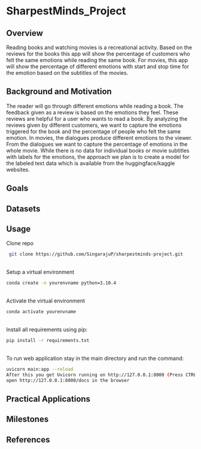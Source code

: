 # SharpestMinds_Project

## Overview
Reading books and watching movies is a recreational activity. Based on the reviews for the books this app will show the percentage of customers who felt the same emotions while reading the same book. For movies, this app will show the percentage of different emotions with start and stop time for the emotion based on the subtitles of the movies. 


## Background and Motivation

The reader will go through different emotions while reading a book. The feedback given as a review is based on the emotions they feel. These reviews are helpful for a user who wants to read a book. By analyzing the reviews given by different customers, we want to capture the emotions triggered for the book and the percentage of people who felt the same emotion. 
In movies, the dialogues produce different emotions to the viewer. From the dialogues we want to capture the percentage of emotions in the whole movie. 
While there is no data for individual books or movie subtitles with labels for the emotions, the approach we plan is to create a model for the labeled text data which is available from the huggingface/kaggle websites. 

## Goals

## Datasets

## Usage
Clone repo 
```bash
 git clone https://github.com/SingarajuP/sharpestminds-project.git
```
<br />Setup a virtual environment
```bash
conda create -n yourenvname python=3.10.4
```
<br />Activate the virtual environment

```bash
conda activate yourenvname
```
<br />Install all requirements using pip:
```bash
pip install -r requirements.txt
```
<br />To run web application stay in the main directory and run the command:
```bash
uvicorn main:app --reload 
After this you get Uvicorn running on http://127.0.0.1:8000 (Press CTRL+C to quit)
open http://127.0.0.1:8000/docs in the browser
```



## Practical Applications

## Milestones

## References
